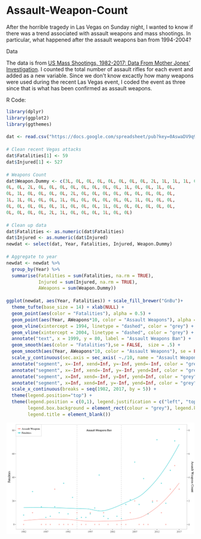 # Assault-Weapon-Count

After the horrible tragedy in Las Vegas on Sunday night, I wanted to know if there was a trend associated with assault weapons and mass shootings. In particular, what happened after the assault weapons ban from 1994-2004? 

Data

The data is from [US Mass Shootings, 1982-2017: Data From Mother Jones’ Investigation](http://www.motherjones.com/politics/2012/12/mass-shootings-mother-jones-full-data/). I counted the total number of assault rifles for each event and added as a new variable. Since we don't know excactly how many weapons were used during the recent Las Vegas event, I coded the event as three since that is what has been confirmed as assault weapons.


R Code:

```r
library(dplyr)
library(ggplot2)
library(ggthemes)

dat <- read.csv("https://docs.google.com/spreadsheet/pub?key=0AswaDV9q95oZdG5fVGJTS25GQXhSTDFpZXE0RHhUdkE&output=csv", stringsAsFactors = FALSE)

# Clean recent Vegas attacks
dat$Fatalities[1] <- 59
dat$Injured[1] <- 527

# Weapons Count
dat$Weapon.Dummy <- c(3L, 0L, 0L, 0L, 0L, 0L, 0L, 0L, 2L, 1L, 1L, 1L, 0L, 1L, 0L, 
0L, 0L, 2L, 0L, 0L, 0L, 0L, 0L, 0L, 0L, 0L, 1L, 0L, 0L, 1L, 0L, 
0L, 1L, 0L, 0L, 0L, 0L, 2L, 0L, 0L, 0L, 0L, 0L, 0L, 0L, 0L, 0L, 
1L, 1L, 0L, 0L, 0L, 1L, 0L, 0L, 0L, 0L, 0L, 0L, 1L, 0L, 0L, 0L, 
0L, 0L, 0L, 0L, 0L, 1L, 0L, 0L, 0L, 1L, 0L, 0L, 0L, 0L, 0L, 0L, 
0L, 0L, 0L, 0L, 2L, 1L, 0L, 0L, 0L, 1L, 0L, 0L)

# Clean up data
dat$Fatalities <- as.numeric(dat$Fatalities)
dat$Injured <- as.numeric(dat$Injured)
newdat <- select(dat, Year, Fatalities, Injured, Weapon.Dummy)

# Aggregate to year
newdat <- newdat %>% 
  group_by(Year) %>% 
  summarise(Fatalities = sum(Fatalities, na.rm = TRUE),
            Injured = sum(Injured, na.rm = TRUE),
            AWeapons = sum(Weapon.Dummy))

ggplot(newdat, aes(Year, Fatalities)) + scale_fill_brewer("GnBu")+
  theme_tufte(base_size = 14) + xlab(NULL) +
  geom_point(aes(color = "Fatalities"), alpha = 0.5) + 
  geom_point(aes(Year, AWeapons*10, color = "Assault Weapons"), alpha = 0.5) +
  geom_vline(xintercept = 1994, linetype = "dashed", color = "grey") + 
  geom_vline(xintercept = 2004, linetype = "dashed", color = "grey") + 
  annotate("text", x = 1999, y = 80, label = "Assault Weapons Ban") +
  geom_smooth(aes(color = "Fatalities"),se = FALSE,  size = .5) +
  geom_smooth(aes(Year, AWeapons*10, color = "Assault Weapons"), se = FALSE,  size = .5) +
  scale_y_continuous(sec.axis = sec_axis( ~./10, name = "Assault Weapons Count")) +
  annotate("segment", x=-Inf, xend=Inf, y=-Inf, yend=-Inf, color = "grey") +
  annotate("segment", x=-Inf, xend=-Inf, y=-Inf, yend=Inf, color = "grey") +
  annotate("segment", x=Inf, xend=-Inf, y=Inf, yend=Inf, color = "grey") +
  annotate("segment", x=Inf, xend=Inf, y=-Inf, yend=Inf, color = "grey") +
  scale_x_continuous(breaks = seq(1982, 2017, by = 5)) +    
  theme(legend.position="top") + 
  theme(legend.position = c(0,1), legend.justification = c("left", "top"), 
        legend.box.background = element_rect(colour = "grey"), legend.key = element_blank(),
        legend.title = element_blank()) 
```
  


![alt text](https://github.com/johnwoodill/Assault-Weapon-Count/blob/master/assault_weapons.png)
